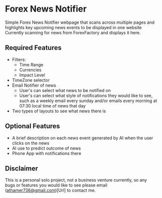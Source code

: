 # Forex News Notifier
Simple Forex News Notifier webpage that scans across multiple pages and highlights key upcoming news events to be displayed in one website
Currently scanning for news from ForexFactory and displays it here.

## Required Features

- Filters:
    - Time Range
    - Currencies
    - Impact Level
- TimeZone selector
- Email Notifier of news
    - User's can select what news to be notified on
    - User's can select what style of notifications they would like to see, such as a weekly email every sunday and/or emails every morning at 07:30 local time of news that day
- Two types of layouts to see what news there is

## Optional Features

- A brief description on each news event generated by AI when the user clicks on the news
- AI use to predict outcome of news
- Phone App with notifications there

## Disclaimer

This is a personal solo project, not a business venture currently, so any bugs or features you would like to see please email (athamer736@gmail.com)[Url] to contact me. 
                    
